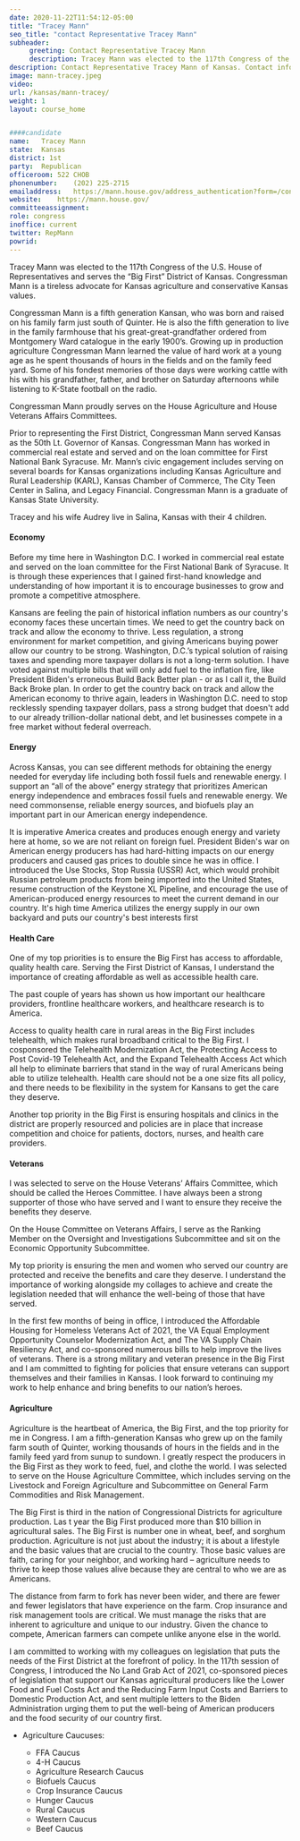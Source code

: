 ```yaml
---
date: 2020-11-22T11:54:12-05:00
title: "Tracey Mann"
seo_title: "contact Representative Tracey Mann"
subheader:
     greeting: Contact Representative Tracey Mann 
     description: Tracey Mann was elected to the 117th Congress of the U.S. House of Representatives and serves the “Big First” District of Kansas.
description: Contact Representative Tracey Mann of Kansas. Contact information for Tracey Mann includes email address, phone number, and mailing address.
image: mann-tracey.jpeg
video: 
url: /kansas/mann-tracey/
weight: 1
layout: course_home


####candidate
name:	Tracey Mann
state:	Kansas
district: 1st
party:	Republican
officeroom:	522 CHOB
phonenumber:	(202) 225-2715
emailaddress:	https://mann.house.gov/address_authentication?form=/contact
website:	https://mann.house.gov/
committeeassignment: 
role: congress
inoffice: current
twitter: RepMann
powrid: 
---
```


Tracey Mann was elected to the 117th Congress of the U.S. House of Representatives and serves the “Big First” District of Kansas. Congressman Mann is a tireless advocate for Kansas agriculture and conservative Kansas values.

Congressman Mann is a fifth generation Kansan, who was born and raised on his family farm just south of Quinter. He is also the fifth generation to live in the family farmhouse that his great-great-grandfather ordered from Montgomery Ward catalogue in the early 1900’s. Growing up in production agriculture Congressman Mann learned the value of hard work at a young age as he spent thousands of hours in the fields and on the family feed yard. Some of his fondest memories of those days were working cattle with his with his grandfather, father, and brother on Saturday afternoons while listening to K-State football on the radio. 

Congressman Mann proudly serves on the House Agriculture and House Veterans Affairs Committees.  

Prior to representing the First District, Congressman Mann served Kansas as the 50th Lt. Governor of Kansas. Congressman Mann has worked in commercial real estate and served and on the loan committee for First National Bank Syracuse. Mr. Mann’s civic engagement includes serving on several boards for Kansas organizations including Kansas Agriculture and Rural Leadership (KARL), Kansas Chamber of Commerce, The City Teen Center in Salina, and Legacy Financial. Congressman Mann is a graduate of Kansas State University. 

Tracey and his wife Audrey live in Salina, Kansas with their 4 children.

#### Economy

Before my time here in Washington D.C. I worked in commercial real estate and served on the loan committee for the First National Bank of Syracuse. It is through these experiences that I gained first-hand knowledge and understanding of how important it is to encourage businesses to grow and promote a competitive atmosphere.

Kansans are feeling the pain of historical inflation numbers as our country's economy faces these uncertain times. We need to get the country back on track and allow the economy to thrive. Less regulation, a strong environment for market competition, and giving Americans buying power allow our country to be strong. Washington, D.C.’s typical solution of raising taxes and spending more taxpayer dollars is not a long-term solution. I have voted against multiple bills that will only add fuel to the inflation fire, like President Biden's erroneous Build Back Better plan - or as I call it, the Build Back Broke plan. In order to get the country back on track and allow the American economy to thrive again, leaders in Washington D.C. need to stop recklessly spending taxpayer dollars, pass a strong budget that doesn't add to our already trillion-dollar national debt, and let businesses compete in a free market without federal overreach.

#### Energy
Across Kansas, you can see different methods for obtaining the energy needed for everyday life including both fossil fuels and renewable energy. I support an “all of the above” energy strategy that prioritizes American energy independence and embraces fossil fuels and renewable energy. We need commonsense, reliable energy sources, and biofuels play an important part in our American energy independence. 

It is imperative America creates and produces enough energy and variety here at home, so we are not reliant on foreign fuel. President Biden's war on American energy producers has had hard-hitting impacts on our energy producers and caused gas prices to double since he was in office. I introduced the Use Stocks, Stop Russia (USSR) Act, which would prohibit Russian petroleum products from being imported into the United States, resume construction of the Keystone XL Pipeline, and encourage the use of American-produced energy resources to meet the current demand in our country. It's high time America utilizes the energy supply in our own backyard and puts our country's best interests first

#### Health Care
One of my top priorities is to ensure the Big First has access to affordable, quality health care. Serving the First District of Kansas, I understand the importance of creating affordable as well as accessible health care.

The past couple of years has shown us how important our healthcare providers, frontline healthcare workers, and healthcare research is to America.

Access to quality health care in rural areas in the Big First includes telehealth, which makes rural broadband critical to the Big First. I cosponsored the Telehealth Modernization Act, the Protecting Access to Post Covid-19 Telehealth Act, and the Expand Telehealth Access Act which all help to eliminate barriers that stand in the way of rural Americans being able to utilize telehealth. Health care should not be a one size fits all policy, and there needs to be flexibility in the system for Kansans to get the care they deserve.

Another top priority in the Big First is ensuring hospitals and clinics in the district are properly resourced and policies are in place that increase competition and choice for patients, doctors, nurses, and health care providers.

#### Veterans
I was selected to serve on the House Veterans’ Affairs Committee, which should be called the Heroes Committee. I have always been a strong supporter of those who have served and I want to ensure they receive the benefits they deserve.

On the House Committee on Veterans Affairs, I serve as the Ranking Member on the Oversight and Investigations Subcommittee and sit on the Economic Opportunity Subcommittee.

My top priority is ensuring the men and women who served our country are protected and receive the benefits and care they deserve. I understand the importance of working alongside my collages to achieve and create the legislation needed that will enhance the well-being of those that have served.

In the first few months of being in office, I introduced the Affordable Housing for Homeless Veterans Act of 2021, the VA Equal Employment Opportunity Counselor Modernization Act, and The VA Supply Chain Resiliency Act, and co-sponsored numerous bills to help improve the lives of veterans. There is a strong military and veteran presence in the Big First and I am committed to fighting for policies that ensure veterans can support themselves and their families in Kansas. I look forward to continuing my work to help enhance and bring benefits to our nation’s heroes.

#### Agriculture
Agriculture is the heartbeat of America, the Big First, and the top priority for me in Congress. I am a fifth-generation Kansas who grew up on the family farm south of Quinter, working thousands of hours in the fields and in the family feed yard from sunup to sundown. I greatly respect the producers in the Big First as they work to feed, fuel, and clothe the world. I was selected to serve on the House Agriculture Committee, which includes serving on the Livestock and Foreign Agriculture and Subcommittee on General Farm Commodities and Risk Management.

The Big First is third in the nation of Congressional Districts for agriculture production. Las t year the Big First produced more than $10 billion in agricultural sales. The Big First is number one in wheat, beef, and sorghum production. Agriculture is not just about the industry; it is about a lifestyle and the basic values that are crucial to the country. Those basic values are faith, caring for your neighbor, and working hard – agriculture needs to thrive to keep those values alive because they are central to who we are as Americans.

The distance from farm to fork has never been wider, and there are fewer and fewer legislators that have experience on the farm. Crop insurance and risk management tools are critical. We must manage the risks that are inherent to agriculture and unique to our industry. Given the chance to compete, American farmers can compete unlike anyone else in the world.

I am committed to working with my colleagues on legislation that puts the needs of the First District at the forefront of policy. In the 117th session of Congress, I introduced the No Land Grab Act of 2021, co-sponsored pieces of legislation that support our Kansas agricultural producers like the Lower Food and Fuel Costs Act and the Reducing Farm Input Costs and Barriers to Domestic Production Act, and sent multiple letters to the Biden Administration urging them to put the well-being of American producers and the food security of our country first.

- Agriculture Caucuses:

     - FFA Caucus
     - 4-H Caucus
     - Agriculture Research Caucus
     - Biofuels Caucus
     - Crop Insurance Caucus
     - Hunger Caucus
     - Rural Caucus
     - Western Caucus
     - Beef Caucus